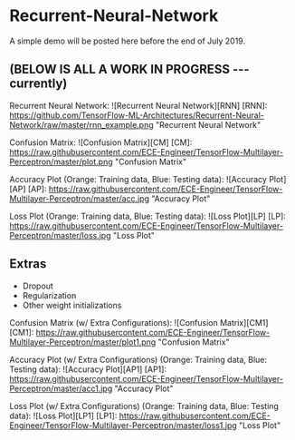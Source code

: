 # Recurrent-Neural-Network
A simple demo will be posted here before the end of July 2019.

## (BELOW IS ALL A WORK IN PROGRESS --- currently)
Recurrent Neural Network:
![Recurrent Neural Network][RNN]
[RNN]: https://github.com/TensorFlow-ML-Architectures/Recurrent-Neural-Network/raw/master/rnn_example.png "Recurrent Neural Network"

Confusion Matrix:
![Confusion Matrix][CM]
[CM]: https://raw.githubusercontent.com/ECE-Engineer/TensorFlow-Multilayer-Perceptron/master/plot.png "Confusion Matrix"

Accuracy Plot (Orange: Training data, Blue: Testing data):
![Accuracy Plot][AP]
[AP]: https://raw.githubusercontent.com/ECE-Engineer/TensorFlow-Multilayer-Perceptron/master/acc.jpg "Accuracy Plot"

Loss Plot (Orange: Training data, Blue: Testing data):
![Loss Plot][LP]
[LP]: https://raw.githubusercontent.com/ECE-Engineer/TensorFlow-Multilayer-Perceptron/master/loss.jpg "Loss Plot"

## Extras
* Dropout
* Regularization
* Other weight initializations

Confusion Matrix (w/ Extra Configurations):
![Confusion Matrix][CM1]
[CM1]: https://raw.githubusercontent.com/ECE-Engineer/TensorFlow-Multilayer-Perceptron/master/plot1.png "Confusion Matrix"

Accuracy Plot (w/ Extra Configurations) (Orange: Training data, Blue: Testing data):
![Accuracy Plot][AP1]
[AP1]: https://raw.githubusercontent.com/ECE-Engineer/TensorFlow-Multilayer-Perceptron/master/acc1.jpg "Accuracy Plot"

Loss Plot (w/ Extra Configurations) (Orange: Training data, Blue: Testing data):
![Loss Plot][LP1]
[LP1]: https://raw.githubusercontent.com/ECE-Engineer/TensorFlow-Multilayer-Perceptron/master/loss1.jpg "Loss Plot"
